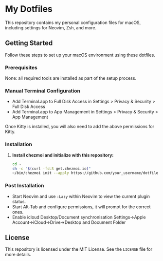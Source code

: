 # My Dotfiles

This repository contains my personal configuration files for macOS, including settings for Neovim, Zsh, and more.

## Getting Started

Follow these steps to set up your macOS environment using these dotfiles.

### Prerequisites

None: all required tools are installed as part of the setup process.

### Manual Terminal Configuration

- Add Terminal.app to Full Disk Access in Settings > Privacy & Security > Full Disk Access
- Add Terminal.app to App Management in Settings > Privacy & Security > App Management

Once Kitty is installed, you will also need to add the above permissions for Kitty.

### Installation

1. **Install chezmoi and initialize with this repository:**

   ```sh
   cd ~
   sh -c "$(curl -fsLS get.chezmoi.io)"
   ~/bin/chezmoi init --apply https://github.com/your_username/dotfiles.git
   ```

### Post Installation

- Start Neovim and use `:Lazy` within Neovim to view the current plugin status.
- Start Alt-Tab and configure permissions, it will prompt for the correct ones.
- Enable icloud Desktop/Document synchronisation Settings->Apple Account->iCloud->Drive->Desktop and Document Folder
## License

This repository is licensed under the MIT License. See the `LICENSE` file for more details.
